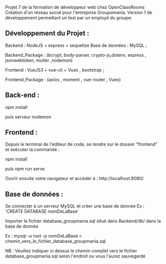 Projet 7 de la formation de développeur web chez OpenClassRooms Création d'un réseau social pour l'entreprise Groupomania.
Version 1 de développement permettant un test par un employé du groupe.

## Développement du Projet :
Backend : NodeJS + express + sequelize Base de données : MySQL ;

Backend_Package : (bcrypt, body-parser, crypto-js,dotenv, express , jsonwebtoken, multer ,nodemon)

Frontend : VueJS3 + vue-cli + Vuex , bootstrap ;

Frontend_Package : (axios , moment , vue-router , Vuex)
## Back-end :

npm install

puis serveur nodemon

## Frontend :

Depuis le terminal de l'éditeur de code, se rendre sur le dossier "frontend" et exécuter la commande :

npm install

puis npm run serve 

Ouvrir ensuite votre navigateur et accéder à : http://localhost:8080/

## Base de données :

Se connecter à un serveur MySQL et créer une base de donnée Ex : 'CREATE DATABASE nomDeLaBase'

Importer  le fichier database_groupmania.sql situé dans Backend/db/ dans la base de donnée

Ex : mysql -u root -p nomDeLaBase < chemin_vers_le_fichier_database_groupmania.sql

NB : Veuillez indiquer ci dessus le chemin complet vers le fichier database_groupmania.sql selon l'endroit ou vous l'aurez sauvegardé